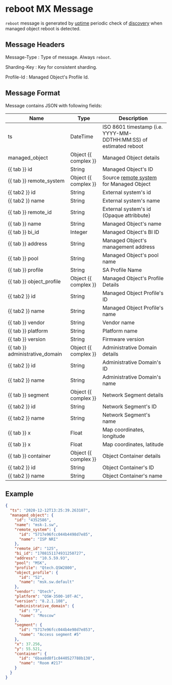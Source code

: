 # reboot MX Message

`reboot` message is generated by [uptime](../discovery-reference/periodic/uptime.md)
periodic check of [discovery](../services-reference/discovery.md) when
managed object reboot is detected.

## Message Headers

Message-Type
: Type of message. Always `reboot`.

Sharding-Key
: Key for consistent sharding.

Profile-Id
: Managed Object's Profile Id.

## Message Format

Message contains JSON with following fields:

| Name                            | Type                 | Description                                                                   |
| ------------------------------- | -------------------- | ----------------------------------------------------------------------------- |
| ts                              | DateTime             | ISO 8601 timestamp (i.e. YYYY-MM-DDTHH:MM:SS) of estimated reboot             |
| managed_object                  | Object {{ complex }} | Managed Object details                                                        |
| {{ tab }} id                    | String               | Managed Object's ID                                                           |
| {{ tab }} remote_system         | Object {{ complex }} | Source [remote system](../concepts/remote-system/index.md) for Managed Object |
| {{ tab2 }} id                   | String               | External system's id                                                          |
| {{ tab2 }} name                 | String               | External system's name                                                        |
| {{ tab }} remote_id             | String               | External system's id (Opaque attribbute)                                      |
| {{ tab }} name                  | String               | Managed Object's name                                                         |
| {{ tab }} bi_id                 | Integer              | Managed Object's BI ID                                                        |
| {{ tab }} address               | String               | Managed Object's management address                                           |
| {{ tab }} pool                  | String               | Managed Object's pool name                                                    |
| {{ tab }} profile               | String               | SA Profile Name                                                               |
| {{ tab }} object_profile        | Object {{ complex }} | Managed Object's Profile Details                                              |
| {{ tab2 }} id                   | String               | Managed Object Profile's ID                                                   |
| {{ tab2 }} name                 | String               | Managed Object Profile's name                                                 |
| {{ tab }} vendor                | String               | Vendor name                                                                   |
| {{ tab }} platform              | String               | Platform name                                                                 |
| {{ tab }} version               | String               | Firmware version                                                              |
| {{ tab }} administrative_domain | Object {{ complex }} | Administrative Domain details                                                 |
| {{ tab2 }} id                   | String               | Administrative Domain's ID                                                    |
| {{ tab2 }} name                 | String               | Administrative Domain's name                                                  |
| {{ tab }} segment               | Object {{ complex }} | Network Segment details                                                       |
| {{ tab2 }} id                   | String               | Network Segment's ID                                                          |
| {{ tab2 }} name                 | String               | Network Segment's name                                                        |
| {{ tab }} x                     | Float                | Map coordinates, longitude                                                    |
| {{ tab }} x                     | Float                | Map coordinates, latitude                                                     |
| {{ tab }} container             | Object {{ complex }} | Object Container details                                                      |
| {{ tab2 }} id                   | String               | Object Container's ID                                                         |
| {{ tab2 }} name                 | String               | Object Container's name                                                       |

## Example

```json
{
  "ts": "2020-12-12T13:25:39.263107",
  "managed_object": {
    "id": "4352586",
    "name": "msk-1.sw",
    "remote_system": {
      "id": "5717e96fcc044b4498d7e85",
      "name": "ISP NRI"
    },
    "remote_id": "125",
    "bi_id": "1708151174931250727",
    "address": "10.5.59.93",
    "pool": "MSK",
    "profile": "Qtech.QSW2800",
    "object_profile": {
      "id": "52",
      "name": "msk.sw.default"
    },
    "vendor": "Qtech",
    "platform": "QSW-3500-10T-AC",
    "version": "8.2.1.108",
    "administrative_domain": {
      "id": "3",
      "name": "Moscow"
    },
    "segment": {
      "id": "5717e96fcc044b4e98d7e853",
      "name": "Access segment #5"
    },
    "x": 37.256,
    "y": 55.521,
    "container": {
      "id": "6baa8d8f1c8440527788b138",
      "name": "Room #217"
    }
  }
}
```
